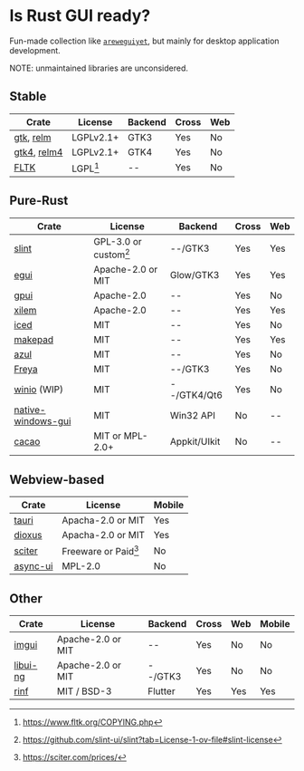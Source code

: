 # Is Rust GUI ready?

Fun-made collection like [`areweguiyet`](https://areweguiyet.com/), but mainly for desktop application development.

NOTE: unmaintained libraries are unconsidered.

## Stable

[gtk]: https://docs.rs/gtk/
[relm]: https://docs.rs/relm/
[gtk4]: https://docs.rs/gtk4/
[relm4]: https://docs.rs/relm4/

[^1]: https://www.fltk.org/COPYING.php

[FLTK]: https://fltk-rs.github.io/fltk-book/

| Crate           | License   | Backend | Cross | Web |
| --------------- | --------- | ------- | ----- | --- |
| [gtk], [relm]   | LGPLv2.1+ | GTK3    | Yes   | No  |
| [gtk4], [relm4] | LGPLv2.1+ | GTK4    | Yes   | No  |
| [FLTK]          | LGPL[^1]  | --      | Yes   | No  |

## Pure-Rust

[egui]: https://www.egui.rs/
[iced]: https://iced.rs/
[slint]: https://slint.dev/
[native-windows-gui]: https://gabdube.github.io/native-windows-gui/native-windows-docs/index.html
[cacao]: https://github.com/ryanmcgrath/cacao
[gpui]: https://www.gpui.rs/
[Freya]: https://freyaui.dev/
[makepad]: https://makepad.dev/
[winio]: https://github.com/compio-rs/winio
[azul]: https://azul.rs/
[xilem]: https://github.com/linebender/xilem

[^2]: https://github.com/slint-ui/slint?tab=License-1-ov-file#slint-license

| Crate                | License               | Backend      | Cross | Web |
| -------------------- | --------------------- | ------------ | ----- | --- |
| [slint]              | GPL-3.0 or custom[^2] | --/GTK3      | Yes   | Yes |
| [egui]               | Apache-2.0 or MIT     | Glow/GTK3    | Yes   | Yes |
| [gpui]               | Apache-2.0            | --           | Yes   | No  |
| [xilem]              | Apache-2.0            | --           | Yes   | Yes |
| [iced]               | MIT                   | --           | Yes   | No  |
| [makepad]            | MIT                   | --           | Yes   | Yes |
| [azul]               | MIT                   | --           | Yes   | No  |
| [Freya]              | MIT                   | --/GTK3      | Yes   | No  |
| [winio] (WIP)        | MIT                   | --/GTK4/Qt6  | Yes   | No  |
| [native-windows-gui] | MIT                   | Win32 API    | No    | --  |
| [cacao]              | MIT or MPL-2.0+       | Appkit/UIkit | No    | --  |

## Webview-based

[tauri]: https://tauri.app/
[dioxus]: https://dioxuslabs.com/
[sciter]: https://sciter.com/
[async-ui]: https://github.com/wishawa/async_ui

[^3]: https://sciter.com/prices/

| Crate      | License              | Mobile |
| ---------- | -------------------- | ------ |
| [tauri]    | Apacha-2.0 or MIT    | Yes    |
| [dioxus]   | Apacha-2.0 or MIT    | Yes    |
| [sciter]   | Freeware or Paid[^3] | No     |
| [async-ui] | MPL-2.0              | No     |

## Other

[imgui]: https://docs.rs/imgui
[libui-ng]: https://github.com/libui-rs/libui
[rinf]: https://github.com/cunarist/rinf

| Crate      | License           | Backend | Cross | Web | Mobile |
| ---------- | ----------------- | ------- | ----- | --- | ------ |
| [imgui]    | Apache-2.0 or MIT | --      | Yes   | No  | No     |
| [libui-ng] | Apache-2.0 or MIT | --/GTK3 | Yes   | No  | No     |
| [rinf]     | MIT / BSD-3       | Flutter | Yes   | Yes | Yes    |
